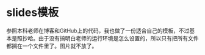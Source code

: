 # slides模板

参照本科老师在博客和GitHub上的代码，我也做了一份适合自己的模板，不过基本是照抄哈。由于没有搞明白老师的运行环境是怎么设置的，所以只有把所有文件都搁在一个文件里了。图片就不放了。
